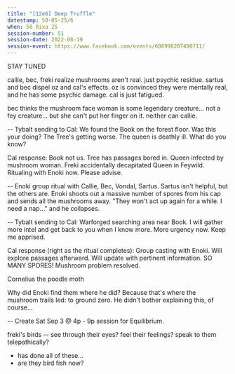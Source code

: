 ```yaml
---
title: "[12e6] Deep Truffle"
datestamp: 50-05-25/6
when: 50 Rixa 25
session-number: 51
session-date: 2022-08-19
session-event: https://www.facebook.com/events/608990207490711/
---
```


STAY TUNED

callie, bec, freki realize mushrooms aren't real. just psychic residue.
sartus and bec dispel oz and cal's effects.
oz is convinced they were mentally real, and he has some psychic damage.
cal is just fatigued.

bec thinks the mushroom face woman is some legendary creature... not a fey creature... but she can't put her finger on it. neither can callie.

--
Tybalt sending to Cal:
We found the Book on the forest floor. Was this your doing? The Tree's getting
worse. The queen is deathly ill. What do you know?

Cal response:
Book not us. Tree has passages bored in. Queen infected by mushroom woman. Freki accidentally decapitated Queen in Feywild. Ritualing with Enoki now. Please advise.

--
Enoki group ritual with Callie, Bec, Vondal, Sartus. Sartus isn't helpful, but the others are. Enoki shoots out a massive number of spores from his cap and sends all the mushrooms away. "They won't act up again for a while. I need a nap..." and he collapses.

--
Tybalt sending to Cal:
Warforged searching area near Book. I will gather more intel and get back to you when I know more. More urgency now. Keep me apprised.

Cal response (right as the ritual completes): 
Group casting with Enoki. Will explore passages afterward. Will update with pertinent information. SO MANY SPORES! Mushroom problem resolved.


Cornelius the poodle moth

Why did Enoki find them where he did? Because that's where the mushroom trails led: to ground zero. He didn't bother explaining this, of course...

--
Create Sat Sep 3 @ 4p - 9p session for Equilibrium.

freki's birds -- see through their eyes? feel their feelings? speak to them telepathically?
- has done all of these...
- are they bird fish now?

